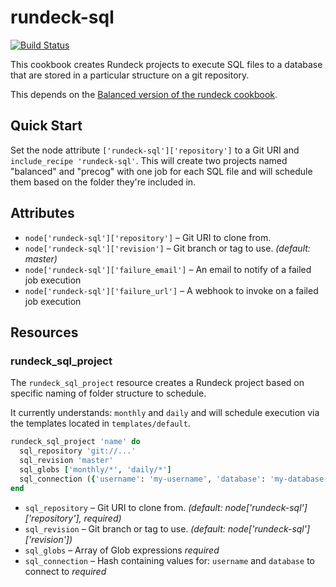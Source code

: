 rundeck-sql
==============

[![Build Status](https://travis-ci.org/balanced-cookbooks/rundeck-sql.png?branch=master)](https://travis-ci.org/balanced-cookbooks/rundeck-sql)

This cookbook creates Rundeck projects to execute SQL files to a database that are stored
in a particular structure on a git repository.

This depends on the [Balanced version of the rundeck cookbook](https://github.com/balanced-cookbooks/rundeck).

Quick Start
-----------

Set the node attribute `['rundeck-sql']['repository']` to a Git URI and
`include_recipe 'rundeck-sql'`. This will create two projects named "balanced"
and "precog" with one job for each SQL file and will schedule them based on
the folder they're included in.

Attributes
----------

* `node['rundeck-sql']['repository']` – Git URI to clone from.
* `node['rundeck-sql']['revision']` – Git branch or tag to use. *(default: master)*
* `node['rundeck-sql']['failure_email']` – An email to notify of a failed job execution
* `node['rundeck-sql']['failure_url']` – A webhook to invoke on a failed job execution

Resources
---------

### rundeck_sql_project

The `rundeck_sql_project` resource creates a Rundeck project based on specific naming
of folder structure to schedule.

It currently understands: `monthly` and `daily` and will schedule execution via
the templates located in `templates/default`.

```ruby
rundeck_sql_project 'name' do
  sql_repository 'git://...'
  sql_revision 'master'
  sql_globs ['monthly/*', 'daily/*']
  sql_connection ({'username': 'my-username', 'database': 'my-database-name'})
end
```

* `sql_repository` – Git URI to clone from. *(default: node['rundeck-sql']['repository'], required)*
* `sql_revision` – Git branch or tag to use. *(default: node['rundeck-sql']['revision'])*
* `sql_globs` – Array of Glob expressions *required*
* `sql_connection` – Hash containing values for: `username` and `database` to connect to *required*
